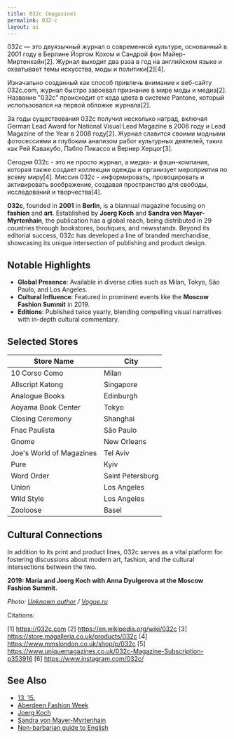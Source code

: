 ```yaml
---
title: 032c (magazine)
permalink: 032-c
layout: ai
---
```


032c — это двуязычный журнал о современной культуре, основанный в 2001 году в Берлине Йоргом Кохом и Сандрой фон Майер-Миртенхайн[2]. Журнал выходит два раза в год на английском языке и охватывает темы искусства, моды и политики[2][4].

Изначально созданный как способ привлечь внимание к веб-сайту 032c.com, журнал быстро завоевал признание в мире моды и медиа[2]. Название "032c" происходит от кода цвета в системе Pantone, который использовался на первой обложке журнала[2].

За годы существования 032c получил несколько наград, включая German Lead Award for National Visual Lead Magazine в 2006 году и Lead Magazine of the Year в 2008 году[2]. Журнал славится своими модными фотосессиями и глубоким анализом работ культурных деятелей, таких как Рей Кавакубо, Пабло Пикассо и Вернер Херцог[3].

Сегодня 032c - это не просто журнал, а медиа- и фэшн-компания, которая также создает коллекции одежды и организует мероприятия по всему миру[4]. Миссия 032c - информировать, провоцировать и активировать воображение, создавая пространство для свободы, исследований и творчества[4].


**032c**, founded in **2001** in **Berlin**, is a biannual magazine focusing on **fashion** and **art**. Established by **Joerg Koch** and **Sandra von Mayer-Myrtenhain**, the publication has a global reach, being distributed in 29 countries through bookstores, boutiques, and newsstands. Beyond its editorial success, 032c has developed a line of branded merchandise, showcasing its unique intersection of publishing and product design.

## Notable Highlights

- **Global Presence**: Available in diverse cities such as Milan, Tokyo, São Paulo, and Los Angeles.  
- **Cultural Influence**: Featured in prominent events like the **Moscow Fashion Summit** in 2019.  
- **Editions**: Published twice yearly, blending compelling visual narratives with in-depth cultural commentary.

## Selected Stores

| Store Name             | City             |
|------------------------|------------------|
| 10 Corso Como         | Milan            |
| Allscript Katong      | Singapore        |
| Analogue Books        | Edinburgh        |
| Aoyama Book Center    | Tokyo            |
| Closing Ceremony      | Shanghai         |
| Fnac Paulista         | São Paulo        |
| Gnome                 | New Orleans      |
| Joe's World of Magazines | Tel Aviv      |
| Pure                  | Kyiv             |
| Word Order            | Saint Petersburg |
| Union                 | Los Angeles      |
| Wild Style            | Los Angeles      |
| Zooloose              | Basel            |



## Cultural Connections

In addition to its print and product lines, 032c serves as a vital platform for fostering discussions about modern art, fashion, and the cultural intersections between the two.


**2019: Maria and Joerg Koch with Anna Dyulgerova at the Moscow Fashion Summit.**

*Photo: [Unknown author](https://www.vogue.ru/fashion/people-and-parties/gosti_i_uchastniki_moscow_fashion_summit/) / [Vogue.ru](https://www.vogue.ru/fashion/people-and-parties/gosti_i_uchastniki_moscow_fashion_summit/)*

Citations:

[1] https://032c.com
[2] https://en.wikipedia.org/wiki/032c
[3] https://store.magalleria.co.uk/products/032c
[4] https://www.mmslondon.co.uk/shop/p/032c
[5] https://www.uniquemagazines.co.uk/032c-Magazine-Subscription-p353916
[6] https://www.instagram.com/032c/

## See Also

+ [13. 15.](13-15)  
+ [Aberdeen Fashion Week](aberdeen-fashion-week)  
+ [Joerg Koch](joerg-koch)  
+ [Sandra von Mayer-Myrtenhain](sandra-von-mayer-yrmtenhain)  
+ [Non-barbarian guide to English](non-barbarian-guide-to-english)
